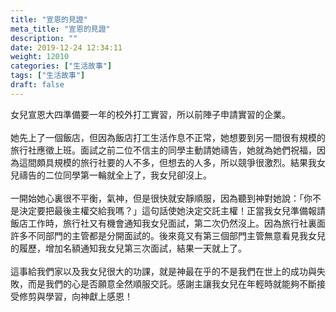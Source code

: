 ```yaml
---
title: "宣恩的見證"
meta_title: "宣恩的見證"
description: ""
date: 2019-12-24 12:34:11
weight: 12010
categories: ["生活故事"]
tags: ["生活故事"]
draft: false
---
```


女兒宣恩大四準備要一年的校外打工實習，所以前陣子申請實習的企業。<br />
<br />
她先上了一個飯店，但因為飯店打工生活作息不正常，她想要到另一間很有規模的旅行社應徵上班。面試之前二位不信主的同學主動請她禱告，她就為她們祝福，因為這間頗具規模的旅行社要的人不多，但想去的人多，所以競爭很激烈。結果我女兒禱告的二位同學第一輪就全上了，我女兒卻沒上。<br />
<br />
一開始她心裏很不平衡，氣神，但是很快就安靜順服，因為聽到神對她說：「你不是決定要把最後主權交給我嗎？」這句話使她決定交託主權！正當我女兒準備報請飯店工作時，旅行社又有機會通知我女兒面試，第二次仍然沒上。因為旅行社裏面許多不同部門的主管都是分開面試的。後來竟又有第三個部門主管無意看見我女兒的履歷，增加名額通知我女兒第三次面試，結果一天就上了。<br />
<br />
這事給我們家以及我女兒很大的功課，就是神最在乎的不是我們在世上的成功與失敗，而是我們的心是否願意全然順服交託。感謝主讓我女兒在年輕時就能夠不斷接受修剪與學習，向神獻上感恩！
        